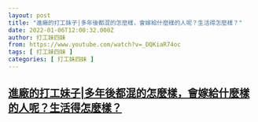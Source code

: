 ```yaml
---
layout: post
title: "進廠的打工妹子|多年後都混的怎麼樣，會嫁給什麼樣的人呢？生活得怎麼樣？"
date: 2022-01-06T12:00:32.000Z
author: 打工妹四妹
from: https://www.youtube.com/watch?v=_DQKiaR74oc
tags: [ 打工妹四妹 ]
categories: [ 打工妹四妹 ]
---
```

<!--1641470432000-->
[進廠的打工妹子|多年後都混的怎麼樣，會嫁給什麼樣的人呢？生活得怎麼樣？](https://www.youtube.com/watch?v=_DQKiaR74oc)
------

<div>

</div>

